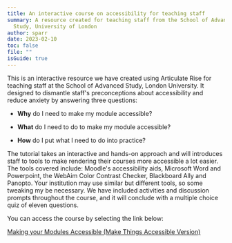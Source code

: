 ```yaml
---
title: An interactive course on accessibility for teaching staff
summary: A resource created for teaching staff from the School of Advanced
  Study, University of London
author: sparr
date: 2023-02-10
toc: false
file: ""
isGuide: true
---
```

This is an interactive resource we have created using Articulate Rise for teaching staff at the School of Advanced Study, London University. It designed to dismantle staff's preconceptions about accessibility and reduce anxiety by answering three questions: 

* **Why** do I need to make my module accessible?

* **What** do I need to do to make my module accessible?

* **How** do I put what I need to do into practice?

The tutorial takes an interactive and hands-on approach and will introduces staff to tools to make rendering their courses more accessible a lot easier. The tools covered include: Moodle's accessibility aids, Microsoft Word and Powerpoint, the WebAim Color Contrast Checker, Blackboard Ally and Panopto. Your institution may use similar but different tools, so some tweaking my be necessary. We have included activities and discussion prompts throughout the course, and it will conclude with a multiple choice quiz of eleven questions. 

You can access the course by selecting the link below:

[Making your Modules Accessible (Make Things Accessible Version)](https://rise.articulate.com/share/1f-BmeBp63PU5QrG58Ma5inXIgsRdKXF)